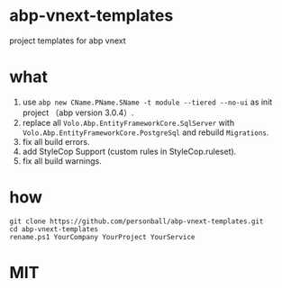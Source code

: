 # abp-vnext-templates
project templates for abp vnext

# what 

1. use `abp new CName.PName.SName -t module --tiered --no-ui` as init project （abp version 3.0.4）.
1. replace all `Volo.Abp.EntityFrameworkCore.SqlServer` with `Volo.Abp.EntityFrameworkCore.PostgreSql` and rebuild `Migrations`.
1. fix all build errors.
1. add StyleCop Support (custom rules in StyleCop.ruleset).
1. fix all build warnings.

# how

```
git clone https://github.com/personball/abp-vnext-templates.git
cd abp-vnext-templates
rename.ps1 YourCompany YourProject YourService
```

# MIT
